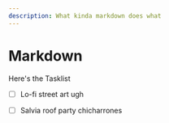 ```yaml
---
description: What kinda markdown does what
---
```


# Markdown

Here's the Tasklist

* [ ] Lo-fi street art ugh
* [ ] Salvia roof party chicharrones

